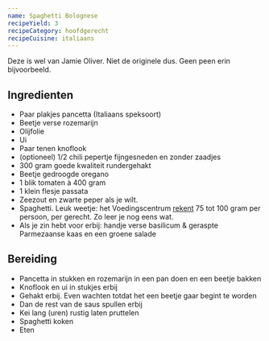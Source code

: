 ```yaml
---
name: Spaghetti Bolognese
recipeYield: 3
recipeCategory: hoofdgerecht
recipeCuisine: italiaans
---
```


Deze is wel van Jamie Oliver. Niet de originele dus. Geen peen erin bijvoorbeeld.

## Ingredienten

- Paar plakjes pancetta (Italiaans speksoort)
- Beetje verse rozemarijn
- Olijfolie
- Ui
- Paar tenen knoflook
- (optioneel) 1/2 chili pepertje fijngesneden en zonder zaadjes
- 300 gram goede kwaliteit rundergehakt
- Beetje gedroogde oregano
- 1 blik tomaten à 400 gram
- 1 klein flesje passata
- Zeezout en zwarte peper als je wilt.
- Spaghetti. Leuk weetje: het Voedingscentrum [rekent](https://www.voedingscentrum.nl/encyclopedie/pasta.aspx) 75 tot 100 gram per persoon, per gerecht. Zo leer je nog eens wat.
- Als je zin hebt voor erbij: handje verse basilicum & geraspte Parmezaanse kaas en een groene salade

## Bereiding

- Pancetta in stukken en rozemarijn in een pan doen en een beetje bakken
- Knoflook en ui in stukjes erbij
- Gehakt erbij. Even wachten totdat het een beetje gaar begint te worden
- Dan de rest van de saus spullen erbij
- Kei lang (uren) rustig laten pruttelen
- Spaghetti koken
- Eten

